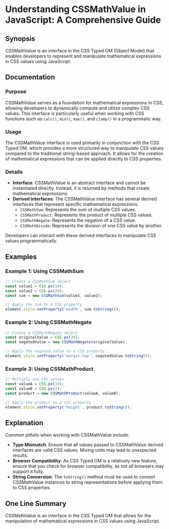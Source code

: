 <!--
Meta Description: # Understanding CSSMathValue in JavaScript: A Comprehensive Guide ## Synopsis CSSMathValue is an interface in the CSS Typed OM (Object Model) that ena...
Meta Keywords: css, cssmathvalue, values, const, interface
-->

# Understanding CSSMathValue in JavaScript: A Comprehensive Guide

## Synopsis
CSSMathValue is an interface in the CSS Typed OM (Object Model) that enables developers to represent and manipulate mathematical expressions in CSS values using JavaScript.

## Documentation

### Purpose
CSSMathValue serves as a foundation for mathematical expressions in CSS, allowing developers to dynamically compute and utilize complex CSS values. This interface is particularly useful when working with CSS functions such as `calc()`, `min()`, `max()`, and `clamp()` in a programmatic way.

### Usage
The CSSMathValue interface is used primarily in conjunction with the CSS Typed OM, which provides a more structured way to manipulate CSS values compared to the traditional string-based approach. It allows for the creation of mathematical expressions that can be applied directly to CSS properties.

### Details
- **Interface**: CSSMathValue is an abstract interface and cannot be instantiated directly. Instead, it is returned by methods that create mathematical expressions.
- **Derived Interfaces**: The CSSMathValue interface has several derived interfaces that represent specific mathematical expressions:
  - `CSSMathSum`: Represents the sum of multiple CSS values.
  - `CSSMathProduct`: Represents the product of multiple CSS values.
  - `CSSMathNegate`: Represents the negation of a CSS value.
  - `CSSMathDivide`: Represents the division of one CSS value by another.

Developers can interact with these derived interfaces to manipulate CSS values programmatically.

## Examples

### Example 1: Using CSSMathSum

```javascript
// Create a CSSMathSum object
const value1 = CSS.px(10);
const value2 = CSS.px(20);
const sum = new CSSMathSum(value1, value2);

// Apply the sum to a CSS property
element.style.setProperty('width', sum.toString());
```

### Example 2: Using CSSMathNegate

```javascript
// Create a CSSMathNegate object
const originalValue = CSS.px(30);
const negatedValue = new CSSMathNegate(originalValue);

// Apply the negated value to a CSS property
element.style.setProperty('margin-top', negatedValue.toString());
```

### Example 3: Using CSSMathProduct

```javascript
// Multiply two CSS values
const valueA = CSS.px(10);
const valueB = CSS.px(2);
const product = new CSSMathProduct(valueA, valueB);

// Apply the product to a CSS property
element.style.setProperty('height', product.toString());
```

## Explanation
Common pitfalls when working with CSSMathValue include:
- **Type Mismatch**: Ensure that all values passed to CSSMathValue derived interfaces are valid CSS values. Mixing units may lead to unexpected results.
- **Browser Compatibility**: As CSS Typed OM is a relatively new feature, ensure that you check for browser compatibility, as not all browsers may support it fully.
- **String Conversion**: The `toString()` method must be used to convert CSSMathValue instances to string representations before applying them to CSS properties.

## One Line Summary
CSSMathValue is an interface in the CSS Typed OM that allows for the manipulation of mathematical expressions in CSS values using JavaScript.